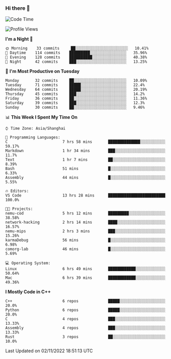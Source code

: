 ### Hi there 👋

<!--
**KarmaD7/KarmaD7** is a ✨ _special_ ✨ repository because its `README.md` (this file) appears on your GitHub profile.

Here are some ideas to get you started:

- 🔭 I’m currently working on ...
- 🌱 I’m currently learning ...
- 👯 I’m looking to collaborate on ...
- 🤔 I’m looking for help with ...
- 💬 Ask me about ...
- 📫 How to reach me: ...
- 😄 Pronouns: ...
- ⚡ Fun fact: ...
-->

<!--START_SECTION:waka-->
![Code Time](http://img.shields.io/badge/Code%20Time-63%20hrs%2020%20mins-blue)

![Profile Views](http://img.shields.io/badge/Profile%20Views-3-blue)

**I'm a Night 🦉** 

```text
🌞 Morning    33 commits     ██░░░░░░░░░░░░░░░░░░░░░░░   10.41% 
🌆 Daytime    114 commits    █████████░░░░░░░░░░░░░░░░   35.96% 
🌃 Evening    128 commits    ██████████░░░░░░░░░░░░░░░   40.38% 
🌙 Night      42 commits     ███░░░░░░░░░░░░░░░░░░░░░░   13.25%

```
📅 **I'm Most Productive on Tuesday** 

```text
Monday       32 commits     ██░░░░░░░░░░░░░░░░░░░░░░░   10.09% 
Tuesday      71 commits     █████░░░░░░░░░░░░░░░░░░░░   22.4% 
Wednesday    64 commits     █████░░░░░░░░░░░░░░░░░░░░   20.19% 
Thursday     45 commits     ███░░░░░░░░░░░░░░░░░░░░░░   14.2% 
Friday       36 commits     ██░░░░░░░░░░░░░░░░░░░░░░░   11.36% 
Saturday     39 commits     ███░░░░░░░░░░░░░░░░░░░░░░   12.3% 
Sunday       30 commits     ██░░░░░░░░░░░░░░░░░░░░░░░   9.46%

```


📊 **This Week I Spent My Time On** 

```text
⌚︎ Time Zone: Asia/Shanghai

💬 Programming Languages: 
C                        7 hrs 58 mins       ██████████████░░░░░░░░░░░   59.17% 
Markdown                 1 hr 34 mins        ███░░░░░░░░░░░░░░░░░░░░░░   11.7% 
Text                     1 hr 7 mins         ██░░░░░░░░░░░░░░░░░░░░░░░   8.39% 
Bash                     51 mins             █░░░░░░░░░░░░░░░░░░░░░░░░   6.33% 
Assembly                 44 mins             █░░░░░░░░░░░░░░░░░░░░░░░░   5.55%

🔥 Editors: 
VS Code                  13 hrs 28 mins      █████████████████████████   100.0%

🐱‍💻 Projects: 
nemu-cod                 5 hrs 12 mins       █████████░░░░░░░░░░░░░░░░   38.58% 
network-hacking          2 hrs 14 mins       ████░░░░░░░░░░░░░░░░░░░░░   16.57% 
nemu-mips                2 hrs 3 mins        ███░░░░░░░░░░░░░░░░░░░░░░   15.26% 
karmaDebug               56 mins             █░░░░░░░░░░░░░░░░░░░░░░░░   6.98% 
comorg-lab               46 mins             █░░░░░░░░░░░░░░░░░░░░░░░░   5.69%

💻 Operating System: 
Linux                    6 hrs 49 mins       ████████████░░░░░░░░░░░░░   50.64% 
Mac                      6 hrs 39 mins       ████████████░░░░░░░░░░░░░   49.36%

```

**I Mostly Code in C++** 

```text
C++                      6 repos             █████░░░░░░░░░░░░░░░░░░░░   20.0% 
Python                   6 repos             █████░░░░░░░░░░░░░░░░░░░░   20.0% 
C                        4 repos             ███░░░░░░░░░░░░░░░░░░░░░░   13.33% 
Assembly                 4 repos             ███░░░░░░░░░░░░░░░░░░░░░░   13.33% 
Rust                     3 repos             ██░░░░░░░░░░░░░░░░░░░░░░░   10.0%

```



 Last Updated on 02/11/2022 18:51:13 UTC
<!--END_SECTION:waka-->
